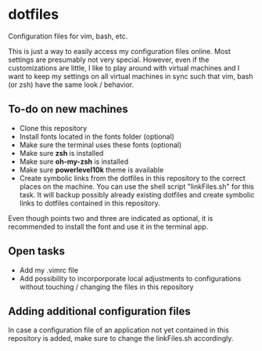 # dotfiles
Configuration files for vim, bash, etc.

This is just a way to easily access my configuration files online. Most settings
are presumably not very special. However, even if the customizations are little,
I like to play around with virtual machines and I want to keep my settings on
all virtual machines in sync such that vim, bash (or zsh) have the same look /
behavior.

## To-do on new machines

* Clone this repository
* Install fonts located in the fonts folder (optional)
* Make sure the terminal uses these fonts (optional)
* Make sure **zsh** is installed
* Make sure **oh-my-zsh** is installed
* Make sure **powerlevel10k** theme is available
* Create symbolic links from the dotfiles in this repository to the correct
  places on the machine. You can use the shell script "linkFiles.sh" for this
  task. It will backup possibly already existing dotfiles and create symbolic
  links to dotfiles contained in this repository.

Even though points two and three are indicated as optional, it is recommended to
install the font and use it in the terminal app.

## Open tasks

* Add my .vimrc file
* Add possibility to incorporporate local adjustments to configurations without
  touching / changing the files in this repository

## Adding additional configuration files

In case a configuration file of an application not yet contained in this
repository is added, make sure to change the linkFiles.sh accordingly.
